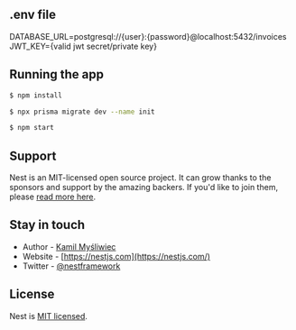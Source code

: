 ## .env file
DATABASE_URL=postgresql://{user}:{password}@localhost:5432/invoices
JWT_KEY={valid jwt secret/private key}

## Running the app

```bash
$ npm install
```
```bash
$ npx prisma migrate dev --name init
```
```bash
$ npm start
```

## Support

Nest is an MIT-licensed open source project. It can grow thanks to the sponsors and support by the amazing backers. If you'd like to join them, please [read more here](https://docs.nestjs.com/support).

## Stay in touch

- Author - [Kamil Myśliwiec](https://kamilmysliwiec.com)
- Website - [https://nestjs.com](https://nestjs.com/)
- Twitter - [@nestframework](https://twitter.com/nestframework)

## License

Nest is [MIT licensed](LICENSE).
